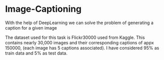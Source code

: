 # Image-Captioning
With the help of DeepLearning we can solve the problem of generating a caption for a given image

The dataset used for this task is Flickr30000 used from Kaggle. This contains nearly 30,000 images and their corresponding captions of appx 150000, (each image has 5 captions associated). I have considered 95% as train data and 5% as test data.
